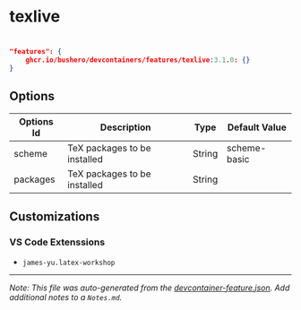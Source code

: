 # texlive

# 

```json
"features": {
    ghcr.io/bushero/devcontainers/features/texlive:3.1.0: {}
}
```

## Options

| Options Id | Description | Type | Default Value |
|-----|-----|-----|-----|
| scheme | TeX packages to be installed | String | scheme-basic |
| packages | TeX packages to be installed | String |  |

## Customizations

### VS Code Extenssions

- `james-yu.latex-workshop`

---

_Note: This file was auto-generated from the [devcontainer-feature.json](/features/src/texlive/devcontainer-feature.json). Add additional notes to a `Notes.md`._
